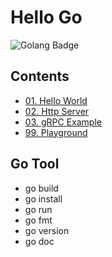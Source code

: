 # Hello Go
![Golang Badge](https://img.shields.io/badge/Language-Go-6AD7E5)

## Contents

- [01. Hello World](https://github.com/jayden-lee/hello-go/tree/master/01.%20Hello%20World)
- [02. Http Server](https://github.com/jayden-lee/hello-go/tree/master/02.%20Http%20Server)
- [03. gRPC Example](https://github.com/jayden-lee/hello-go/tree/master/03.%20gRPC%20Example)  
- [99. Playground](https://github.com/jayden-lee/hello-go/tree/master/99.%20Playground)

## Go Tool
- go build
- go install
- go run
- go fmt
- go version
- go doc